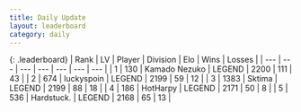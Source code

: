 ```yaml
---
title: Daily Update
layout: leaderboard
category: daily
---
```


{: .leaderboard}
| Rank | LV | Player | Division | Elo | Wins | Losses |
| --- | --- | --- | --- | --- | --- | --- |
| <span data-change="2">1</span> | 130 | <span title="ID: 665001">Kamado Nezuko</span> | LEGEND | <span data-change="28">2200</span> | <span data-change="6">111</span> | <span data-change="1">43</span> |
| <span data-change="-1">2</span> | 674 | <span title="ID: 512212">luckyspoin</span> | LEGEND | <span data-change="5">2199</span> | <span data-change="1">59</span> | <span data-change="0">12</span> |
| <span data-change="-1">3</span> | 1383 | <span title="ID: 353063">Sktima</span> | LEGEND | <span data-change="7">2199</span> | <span data-change="1">88</span> | <span data-change="0">18</span> |
| <span data-change="4">4</span> | 186 | <span title="ID: 623829">HotHarpy</span> | LEGEND | <span data-change="25">2171</span> | <span data-change="8">50</span> | <span data-change="2">8</span> |
| <span data-change="2">5</span> | 536 | <span title="ID: 289238">Hardstuck.</span> | LEGEND | <span data-change="15">2168</span> | <span data-change="2">65</span> | <span data-change="0">13</span> |